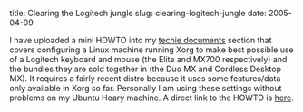 title: Clearing the Logitech jungle
slug: clearing-logitech-jungle
date: 2005-04-09


I have uploaded a mini HOWTO into my [techie documents](http://docs.tenshu.net/) section that covers configuring a Linux machine running Xorg to make best possible use of a Logitech keyboard and mouse (the Elite and MX700 respectively) and the bundles they are sold together in (the Duo MX and Cordless Desktop MX).
It requires a fairly recent distro because it uses some features/data only available in Xorg so far. Personally I am using these settings without problems on my Ubuntu Hoary machine.
A direct link to the HOWTO is [here](http://docs.tenshu.net/Logitech-MX-Duo-mini-HOWTO/).
